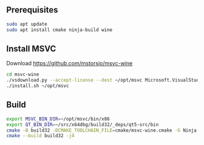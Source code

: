 ## Prerequisites
```sh
sudo apt update
sudo apt install cmake ninja-build wine
```

## Install MSVC
Download https://github.com/mstorsjo/msvc-wine
```sh
cd msvc-wine
./vsdownload.py --accept-license --dest ~/opt/msvc Microsoft.VisualStudio.Workload.VCTools Microsoft.VisualStudio.Component.VC.ATL
./install.sh ~/opt/msvc
```

## Build
```sh
export MSVC_BIN_DIR=~/opt/msvc/bin/x86
export QT_BIN_DIR=~/src/x64dbg/build32/_deps/qt5-src/bin
cmake -B build32 -DCMAKE_TOOLCHAIN_FILE=cmake/msvc-wine.cmake -G Ninja
cmake --build build32 -j4
```
